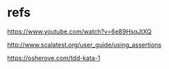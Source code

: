 # refs
https://www.youtube.com/watch?v=6e89HsqJtXQ

http://www.scalatest.org/user_guide/using_assertions

https://osherove.com/tdd-kata-1